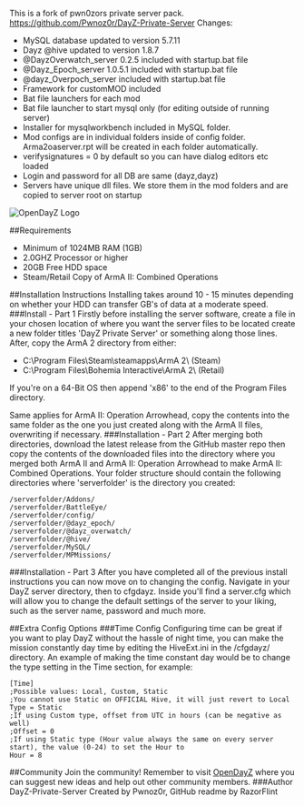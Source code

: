 This is a fork of pwn0zors private server pack.  https://github.com/Pwnoz0r/DayZ-Private-Server 
Changes:
- MySQL database updated to version 5.7.11
- Dayz @hive updated to version 1.8.7
- @DayzOverwatch_server 0.2.5 included with startup.bat file
- @Dayz_Epoch_server 1.0.5.1 included with startup.bat file
- @dayz_Overpoch_server included with startup.bat file 
- Framework for customMOD included
- Bat file launchers for each mod
- Bat file launcher to start mysql only (for editing outside of running server)
- Installer for mysqlworkbench included in MySQL folder.
- Mod configs are in individual folders inside of config folder. Arma2oaserver.rpt will be created in each folder automatically.
- verifysignatures = 0 by default so you can have dialog editors etc loaded
- Login and password for all DB are same (dayz,dayz)
- Servers have unique dll files. We store them in the mod folders and are copied to server root on startup



![OpenDayZ Logo](http://i.imgur.com/PY7FjoM.png)<br />

##Requirements
* Minimum of 1024MB RAM (1GB)
* 2.0GHZ Processor or higher
* 20GB Free HDD space
* Steam/Retail Copy of ArmA II: Combined Operations

##Installation Instructions
Installing takes around 10 - 15 minutes depending on whether your HDD can transfer GB's of data at a moderate speed.
###Install - Part 1
Firstly before installing the server software, create a file in your chosen location of where you want the server files to be located create a new folder titles 'DayZ Private Server' or something along those lines. After, copy the ArmA 2 directory from either:

* C:\Program Files\Steam\steamapps\ArmA 2\ (Steam)
* C:\Program Files\Bohemia Interactive\ArmA 2\ (Retail)

If you're on a 64-Bit OS then append 'x86' to the end of the Program Files directory.

Same applies for ArmA II: Operation Arrowhead, copy the contents into the same folder as the one you just created along with the ArmA II files, overwriting if necessary.
###Installation - Part 2
After merging both directories, download the latest release from the GitHub master repo then copy the contents of the downloaded files into the directory where you merged both ArmA II and ArmA II: Operation Arrowhead to make ArmA II: Combined Operations. Your folder structure should contain the following directories where 'serverfolder' is the directory you created:

    /serverfolder/Addons/
    /serverfolder/BattleEye/
    /serverfolder/config/
    /serverfolder/@dayz_epoch/
	/serverfolder/@dayz_overwatch/
    /serverfolder/@hive/
    /serverfolder/MySQL/
    /serverfolder/MPMissions/
    
###Installation - Part 3
After you have completed all of the previous install instructions you can now move on to changing the config. Navigate in your DayZ server directory, then to cfgdayz. Inside you'll find a server.cfg which will allow you to change the default settings of the server to your liking, such as the server name, password and much more.

##Extra Config Options
###Time Config
Configuring time can be great if you want to play DayZ without the hassle of night time, you can make the mission constantly day time by editing the HiveExt.ini in the /cfgdayz/ directory. An example of making the time constant day would be to change the type setting in the Time section, for example:

    [Time]
    ;Possible values: Local, Custom, Static
    ;You cannot use Static on OFFICIAL Hive, it will just revert to Local
    Type = Static
    ;If using Custom type, offset from UTC in hours (can be negative as well)
    ;Offset = 0
    ;If using Static type (Hour value always the same on every server start), the value (0-24) to set the Hour to
    Hour = 8
    
##Community
Join the community! Remember to visit [OpenDayZ](http://opendayz.net) where you can suggest new ideas and help out other community members.
###Author
DayZ-Private-Server Created by Pwnoz0r, GitHub readme by RazorFlint
